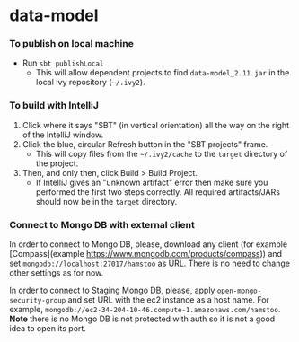 # data-model
### To publish on local machine
* Run `sbt publishLocal`
  * This will allow dependent projects to find `data-model_2.11.jar` in the local Ivy repository (`~/.ivy2`).

### To build with IntelliJ
1. Click where it says "SBT" (in vertical orientation) all the way on the right of the IntelliJ window.
2. Click the blue, circular Refresh button in the "SBT projects" frame.
    * This will copy files from the `~/.ivy2/cache` to the `target` directory of the project. 
3. Then, and only then, click Build > Build Project.
    * If IntelliJ gives an "unknown artifact" error then make sure you performed the first two steps correctly.  All required artifacts/JARs should now be in the `target` directory.

### Connect to Mongo DB with external client
In order to connect to Mongo DB, please, download any client (for example [Compass](example https://www.mongodb.com/products/compass)) and set `mongodb://localhost:27017/hamstoo` as URL. There is no need to change other settings as for now.

In order to connect to Staging Mongo DB, please, apply `open-mongo-security-group` and set URL with the ec2 instance as a host name. For example, `mongodb://ec2-34-204-10-46.compute-1.amazonaws.com/hamstoo`. **Note** there is no Mongo DB is not protected with auth so it is not a good idea to open its port.